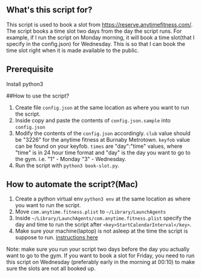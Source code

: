 ## What's this script for?
This script is used to book a slot from https://reserve.anytimefitness.com/. 
The script books a time slot two days from the day the script runs. 
For example, if I run the script on Monday morning,
it will book a time slot(that I specify in the config.json) for Wednesday.
This is so that I can book the time slot right when it is made available to the public. 

## Prerequisite 
Install python3 

##How to use the script?
1. Create file `config.json` at the same location as where you want to run the script.
2. Inside copy and paste the contents of `config.json.sample` into `config.json`
3. Modify the contents of the `config.json` accordingly. 
    `club` value should be "3226" for the anytime fitness at Burnaby Metrotown.
    `keyfob` value can be found on your keyfob.
    `times` are "day":"time" values, where "time" is in 24 hour time format
    and "day" is the day you want to go to the gym. i.e. "1" - Monday "3" - Wednesday.
4.  Run the script with `python3 book-slot.py`.

## How to automate the script?(Mac) 
1. Create a python virtual env `python3 env` 
    at the same location as where you want to run the script.
2. Move `com.anytime.fitness.plist` to `~/Library/LaunchAgents`
3. Inside `~/Library/LaunchAgents/com.anytime.fitness.plist` 
    specify the day and time to run the script after `<key>StartCalendarInterval</key>`.
4. Make sure your machine(laptop) is not asleep at the time the script is suppose to run. 
    [instructions here](https://support.apple.com/en-ca/guide/mac-help/mchlp2266/mac#:~:text=On%20your%20Mac%2C%20choose%20Apple,Preferences%2C%20then%20click%20Energy%20Saver.&text=Click%20Schedule%20in%20the%20bottom,Start%20up%20or%20wake%E2%80%9D%20checkbox.)

Note: make sure you run your script two days before the day you actually want to go to the gym.
If you want to book a slot for Friday, 
you need to run this script on Wednesday
(preferably early in the morning at 00:10) to make sure the slots are not all booked up.
